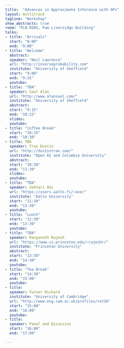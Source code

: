 ```yaml
---
title:  "Advances in Approximate Inference with GPs"
layout: multitrack
tagline: "Workshop"
show_abstracts: true
room: "PLB-DS05, Pam Liversidge Building"
talks:
- title: "Arrivals"
  start: "8:00"
  end: "9:00"
- title: "Welcome"    
  abstract: 
  speaker: "Neil Lawrence"
  url: "http://inverseprobability.com"
  institute: "University of Sheffield"   
  start: "9:00"
  end: "9:15"
  youtube: 
- title: "TBA"
  speaker: Saul Alan   
  url: "http://www.alansaul.com/"
  institute: "University of Sheffield"
  abstract:
  start: "9:15"
  end: "10:15"
  slides:  
  youtube: 
- title: "Coffee Break"
  start: "10:15"
  end: "10:30"
- title: TBA  
  speaker: Tran Dustin
  url: "http://dustintran.com/"
  institute: "Open AI and Columbia University"
  abstract:  
  start: "10:30"
  end: "11:30"
  slides:  
  youtube: 
- title: "TBA"
  speaker: Vehtari Aki 
  url: "https://users.aalto.fi/~ave/"
  institute: "Aalto University"  
  start: "11:30"
  end: "12:30"
  youtube: 
- title: "Lunch"
  start: "12:30"
  end: "13:30"
  youtube:
- title: "TBA"
  speaker: Ranganath Rajesh
  url: "https://www.cs.princeton.edu/~rajeshr/"
  institute: "Princeton University"
  abstract:  
  start: "13:30"
  end: "14:30"
  youtube:
- title: "Tea Break"
  start: "14:30"
  end: "15:00"
  youtube:
- title:
  speaker: Turner Richard
  institute: "University of Cambridge"
  url: "http://www.eng.cam.ac.uk/profiles/ret26"
  start: "15:00"
  end: "16:00"
  youtube: 
- title:
  speaker: Panel and Dicussion
  start: "16:00"
  end: "17:00"
  
---
```

